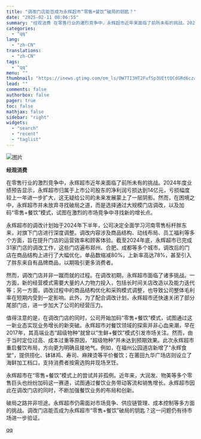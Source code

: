 ```yaml
---
title: "调改门店能否成为永辉超市“零售+餐饮”破局的钥匙？"
date: "2025-02-11 08:06:55"
summary: "经观消费 在零售行业的激烈竞争中，永辉超市近年来面临了前所未有的挑战。2024年度业绩预告显示，永辉..."
categories:
  - "qq"
lang:
  - "zh-CN"
translations:
  - "zh-CN"
tags:
  - "qq"
menu: ""
thumbnail: "https://inews.gtimg.com/om_ls/OW7TI3HT2FufSp3UEttQCdGRd6cza7mYaombDM3v4zNhcAA_640360/0"
lead: ""
comments: false
authorbox: false
pager: true
toc: false
mathjax: false
sidebar: "right"
widgets:
  - "search"
  - "recent"
  - "taglist"
---
```


![图片](https://inews.gtimg.com/om_bt/Omt-JjPG1g7lay4gd74nlV7eL6FoZqCDS3kETy8pSq8V8AA/641)

**经观消费** 

在零售行业的激烈竞争中，永辉超市近年来面临了前所未有的挑战。2024年度业绩预告显示，永辉超市归属于上市公司股东的净利润亏损达到14亿元，亏损幅度较上一年进一步扩大，这无疑给公司的未来发展蒙上了一层阴影。然而，在困境之中，永辉超市并未放弃寻找破局之道，而是选择通过大规模门店调改，以及加码“零售+餐饮”模式，试图在激烈的市场竞争中寻找新的增长点。

永辉超市的调改计划始于2024年下半年，公司决定全面学习河南零售标杆胖东来，对旗下门店进行深度调整。调改内容涉及商品结构、动线布局、员工福利等多个方面，旨在提升门店的运营效率和顾客体验。截至2024年底，永辉超市已完成31家门店的调改工作，这些门店遍布郑州、合肥、成都等多个城市。调改后的门店在商品结构上进行了大幅优化，单品数缩减80%，上新率高达78%，甚至引入了胖东来自有品牌商品，以期吸引更多消费者。

然而，调改门店并非一蹴而就的过程。在调改初期，永辉超市面临了诸多挑战。一方面，新的经营模式需要大量的人力物力投入，包括长时间关店改造以及能力迭代等；另一方面，调改过程中的商品结构优化和采购模式调整，也导致公司整体毛利率在短期内受到一定影响。此外，为了配合调改计划，永辉超市还快速关闭了部分尾部门店，进一步加大了公司的经营压力。

值得注意的是，在调改门店的同时，公司开始加码“零售+餐饮”模式，试图通过这一新业态实现业务增长的新突破。永辉超市对餐饮领域的探索并非心血来潮，早在2017年，其高端业态“超级物种”就曾以“生鲜+餐饮”模式引发市场关注。然而，由于当时定位过高、成本过重等原因，“超级物种”并未达到预期效果。此次永辉超市重启餐饮布局，方向更为明确且接地气。例如，在福州公园道店新增了“永辉食堂”，提供捞化、钵钵鸡、寿司、麻辣烫等平价餐饮；在莆田九华广场店则设立了海鲜加工档口，支持消费者按需选购并现场烹饪。

永辉超市在“零售+餐饮”模式上的尝试并非孤例。近年来，大润发、物美等多个零售巨头也纷纷加码这一赛道，试图通过餐饮业务带动客流和销售增长。永辉超市因此在调改门店的同时，不断加强餐饮业务的布局和创新。

破局之路并非坦途。永辉超市仍需面对市场竞争、供应链管理、成本控制等多方面的挑战。调改门店能否成为永辉超市“零售+餐饮”破局的钥匙？这一问题仍有待市场进一步验证。

[qq](https://new.qq.com/rain/a/20250211A01BVT00)

